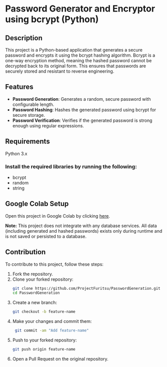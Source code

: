 # Password Generator and Encryptor using bcrypt (Python)

## Description
This project is a Python-based application that generates a secure password and encrypts it using the bcrypt hashing algorithm. Bcrypt is a one-way encryption method, meaning the hashed password cannot be decrypted back to its original form. This ensures that passwords are securely stored and resistant to reverse engineering.

## Features
- **Password Generation**: Generates a random, secure password with configurable length.
- **Password Hashing**: Hashes the generated password using bcrypt for secure storage.
- **Password Verification**: Verifies if the generated password is strong enough using regular expressions.

## Requirements
Python 3.x

### Install the required libraries by running the following:
- bcrypt
- random
- string

## Google Colab Setup
Open this project in Google Colab by clicking [here](https://colab.research.google.com/drive/1s-lro3I3OUSi9-0krn6mRemwtBBKMhfk?usp=sharing).


**Note:** This project does not integrate with any database services. All data (including generated and hashed passwords) exists only during runtime and is not saved or persisted to a database.

## Contribution

To contribute to this project, follow these steps:

1. Fork the repository.
2. Clone your forked repository:
   ```bash
   git clone https://github.com/ProjectFuritsu/PasswordGeneration.git
   cd PasswordGeneration
3. Create a new branch:
    ```bash
    git checkout -b feature-name
4. Make your changes and commit them:
    ```bash
     git commit -am "Add feature-name"
5. Push to your forked repository:
    ```bash
    git push origin feature-name
6. Open a Pull Request on the original repository.
